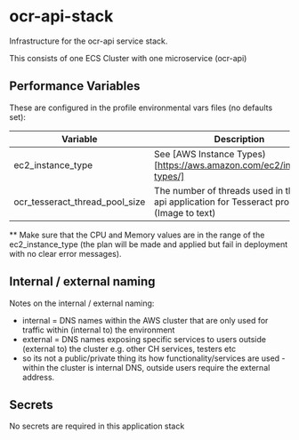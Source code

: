 # ocr-api-stack

Infrastructure for the ocr-api service stack.

This consists of one ECS Cluster with one microservice (ocr-api)

## Performance Variables

These are configured in the profile environmental vars files (no defaults set):

|     Variable                    | Description                                                                       |
|---                              |---                                                                                |
| ec2_instance_type               | See [AWS Instance Types)[https://aws.amazon.com/ec2/instance-types/]              |
| ocr_tesseract_thread_pool_size  | The number of threads used in the ocr-api application for Tesseract processing (Image to text) |

** Make sure that the CPU and Memory values are in the range of the ec2_instance_type (the plan will be made and applied but fail in deployment with no clear error messages).

## Internal / external naming

Notes on the internal / external naming:

- internal = DNS names within the AWS cluster that are only used for traffic within (internal to) the environment
- external = DNS names exposing specific services to users outside (external to) the cluster e.g. other CH services, testers etc
- so its not a public/private thing its how functionality/services are used - within the cluster is internal DNS, outside users require the external address.

## Secrets

No secrets are required in this application stack
